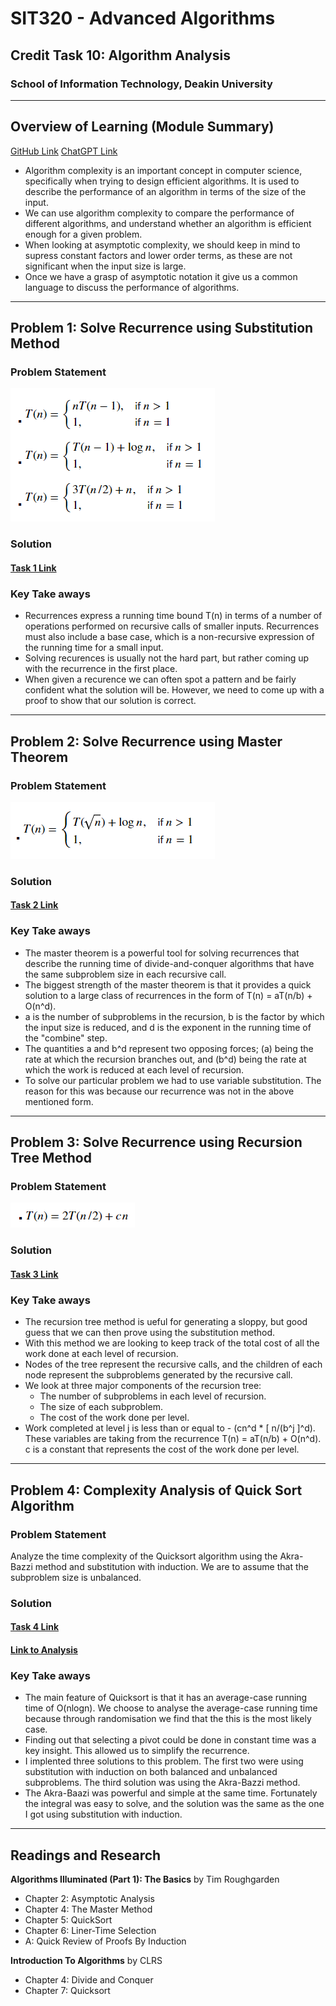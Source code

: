 # SIT320 - Advanced Algorithms
## Credit Task 10: Algorithm Analysis
### School of Information Technology, Deakin University

---

## Overview of Learning (Module Summary)
[GitHub Link](https://github.com/bennyp85/sit320-advanced-algorithms/tree/master/module%2010)
[ChatGPT Link](https://chat.openai.com/share/2d601819-4ca4-4be5-8ad0-c7692192bde3)

- Algorithm complexity is an important concept in computer science, specifically when trying to design efficient algorithms. It is used to describe the performance of an algorithm in terms of the size of the input.
- We can use algorithm complexity to compare the performance of different algorithms, and understand whether an algorithm is efficient enough for a given problem.
- When looking at asymptotic complexity, we should keep in mind to supress constant factors and lower order terms, as these are not significant when the input size is large.
- Once we have a grasp of asymptotic notation it give us a common language to discuss the performance of algorithms.   
---

## Problem 1: Solve Recurrence using Substitution Method

### Problem Statement
![image](Screenshot1.png)

### Solution
#### [Task 1 Link](https://github.com/bennyp85/sit320-advanced-algorithms/blob/master/module%2010/PDF%20Solution/Task%201.pdf)

### Key Take aways
- Recurrences express a running time bound T(n) in terms of a number of operations performed on recursive calls of smaller inputs. Recurrences must also include a base case, which is a non-recursive expression of the running time for a small input.
- Solving recurences is usually not the hard part, but rather coming up with the recurrence in the first place.
- When given a recurence we can often spot a pattern and be fairly confident what the solution will be. However, we need to come up with a proof to show that our solution is correct.

---

## Problem 2: Solve Recurrence using Master Theorem

### Problem Statement
![image](Screenshot2.png)

### Solution
#### [Task 2 Link](https://github.com/bennyp85/sit320-advanced-algorithms/blob/master/module%2010/PDF%20Solution/Task%202.pdf)

### Key Take aways
- The master theorem is a powerful tool for solving recurrences that describe the running time of divide-and-conquer algorithms that have the same subproblem size in each recursive call.
- The biggest strength of the master theorem is that it provides a quick solution to a large class of recurrences in the form of T(n) = aT(n/b) + O(n^d).
- a is the number of subproblems in the recursion, b is the factor by which the input size is reduced, and d is the exponent in the running time of the "combine" step.
- The quantities a and b^d represent two opposing forces; (a) being the rate at which the recursion branches out, and (b^d) being the rate at which the work is reduced at each level of recursion.
- To solve our particular problem we had to use variable substitution. The reason for this was because our recurrence was not in the above mentioned form.
---

## Problem 3: Solve Recurrence using Recursion Tree Method

### Problem Statement
![image](Screenshot3.png)
### Solution
#### [Task 3 Link](https://github.com/bennyp85/sit320-advanced-algorithms/blob/master/module%2010/PDF%20Solution/Task%203.pdf)
### Key Take aways
- The recursion tree method is ueful for generating a sloppy, but good guess that we can then prove using the substitution method.
- With this method we are looking to keep track of the total cost of all the work done at each level of recursion. 
- Nodes of the tree represent the recursive calls, and the children of each node represent the subproblems generated by the recursive call.
- We look at three major components of the recursion tree:
    - The number of subproblems in each level of recursion.
    - The size of each subproblem.
    - The cost of the work done per level.
- Work completed at level j is less than or equal to - (cn^d * [ n/(b^j ]^d). These variables are taking from the recurrence T(n) = aT(n/b) + O(n^d). c is a constant that represents the cost of the work done per level.
---

## Problem 4: Complexity Analysis of Quick Sort Algorithm

### Problem Statement
Analyze the time complexity of the Quicksort algorithm using the Akra-Bazzi method and substitution with induction. We are to assume that the subproblem size is unbalanced.

### Solution

#### [Task 4 Link](https://github.com/bennyp85/sit320-advanced-algorithms/blob/master/module%2010/PDF%20Solution/Task%204.pdf)
#### [Link to Analysis](https://github.com/bennyp85/sit320-advanced-algorithms/blob/master/module%2010/task-four.md)
### Key Take aways
- The main feature of Quicksort is that it has an average-case running time of O(nlogn). We choose to analyse the average-case running time because through randomisation we find that the this is the most likely case.
- Finding out that selecting a pivot could be done in constant time was a key insight. This allowed us to simplify the recurrence.
- I implented three solutions to this problem. The first two were using substitution with induction on both balanced and unbalanced subproblems. The third solution was using the Akra-Bazzi method.
- The Akra-Baazi was powerful and simple at the same time. Fortunately the integral was easy to solve, and the solution was the same as the one I got using substitution with induction.
---

## Readings and Research
**Algorithms Illuminated (Part 1): The Basics** by Tim Roughgarden
- Chapter 2: Asymptotic Analysis
- Chapter 4: The Master Method
- Chapter 5: QuickSort
- Chapter 6: Liner-Time Selection
- A: Quick Review of Proofs By Induction

**Introduction To Algorithms** by CLRS
- Chapter 4: Divide and Conquer
- Chapter 7: Quicksort